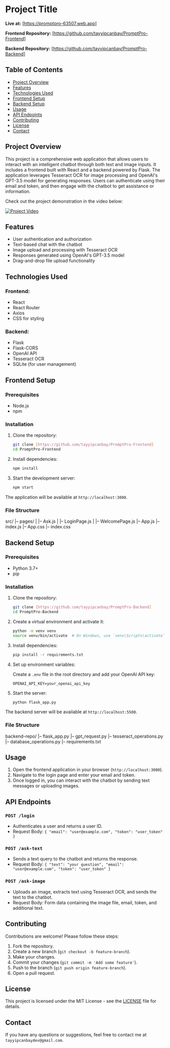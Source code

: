 # Project Title

**Live at:** [https://promptpro-63507.web.app]

**Frontend Repository:** [https://github.com/tayyipcanbay/PromptPro-Frontend]

**Backend Repository:** [https://github.com/tayyipcanbay/PromptPro-Backend]



## Table of Contents

- [Project Overview](#project-overview)
- [Features](#features)
- [Technologies Used](#technologies-used)
- [Frontend Setup](#frontend-setup)
- [Backend Setup](#backend-setup)
- [Usage](#usage)
- [API Endpoints](#api-endpoints)
- [Contributing](#contributing)
- [License](#license)
- [Contact](#contact)

## Project Overview

This project is a comprehensive web application that allows users to interact with an intelligent chatbot through both text and image inputs. It includes a frontend built with React and a backend powered by Flask. The application leverages Tesseract OCR for image processing and OpenAI's GPT-3.5 model for generating responses. Users can authenticate using their email and token, and then engage with the chatbot to get assistance or information. 

Check out the project demonstration in the video below:

[![Project Video](https://youtu.be/vQKSom6TVeE.jpg)](https://youtu.be/vQKSom6TVeE)


## Features

- User authentication and authorization
- Text-based chat with the chatbot
- Image upload and processing with Tesseract OCR
- Responses generated using OpenAI's GPT-3.5 model
- Drag-and-drop file upload functionality

## Technologies Used

### Frontend:
- React
- React Router
- Axios
- CSS for styling

### Backend:
- Flask
- Flask-CORS
- OpenAI API
- Tesseract OCR
- SQLite (for user management)

## Frontend Setup

### Prerequisites

- Node.js
- npm

### Installation

1. Clone the repository:

    ```bash
    git clone [https://github.com/tayyipcanbay/PromptPro-Frontend]
    cd PromptPro-Frontend
    ```

2. Install dependencies:

    ```bash
    npm install
    ```

3. Start the development server:

    ```bash
    npm start
    ```

The application will be available at `http://localhost:3000`.

### File Structure
src/
|– pages/
|   |– Ask.js
|   |– LoginPage.js
|   |– WelcomePage.js
|– App.js
|– index.js
|– App.css
|– index.css

## Backend Setup

### Prerequisites

- Python 3.7+
- pip

### Installation

1. Clone the repository:

    ```bash
    git clone [https://github.com/tayyipcanbay/PromptPro-Backend]
    cd PromptPro-Backend
    ```

2. Create a virtual environment and activate it:

    ```bash
    python -m venv venv
    source venv/bin/activate  # On Windows, use `venv\Scripts\activate`
    ```

3. Install dependencies:

    ```bash
    pip install -r requirements.txt
    ```

4. Set up environment variables:

    Create a `.env` file in the root directory and add your OpenAI API key:

    ```
    OPENAI_API_KEY=your_openai_api_key
    ```

5. Start the server:

    ```bash
    python flask_app.py
    ```

The backend server will be available at `http://localhost:5500`.

### File Structure

backend-repo/
|– flask_app.py
|– gpt_request.py
|– tesseract_operations.py
|– database_operations.py
|– requirements.txt

## Usage

1. Open the frontend application in your browser (`http://localhost:3000`).
2. Navigate to the login page and enter your email and token.
3. Once logged in, you can interact with the chatbot by sending text messages or uploading images.

## API Endpoints

### `POST /login`
- Authenticates a user and returns a user ID.
- Request Body: `{ "email": "user@example.com", "token": "user_token" }`

### `POST /ask-text`
- Sends a text query to the chatbot and returns the response.
- Request Body: `{ "text": "your question", "email": "user@example.com", "token": "user_token" }`

### `POST /ask-image`
- Uploads an image, extracts text using Tesseract OCR, and sends the text to the chatbot.
- Request Body: Form data containing the image file, email, token, and additional text.

## Contributing

Contributions are welcome! Please follow these steps:

1. Fork the repository.
2. Create a new branch (`git checkout -b feature-branch`).
3. Make your changes.
4. Commit your changes (`git commit -m 'Add some feature'`).
5. Push to the branch (`git push origin feature-branch`).
6. Open a pull request.

## License

This project is licensed under the MIT License - see the [LICENSE](LICENSE) file for details.

## Contact

If you have any questions or suggestions, feel free to contact me at `tayyipcanbaydev@gmail.com`.
